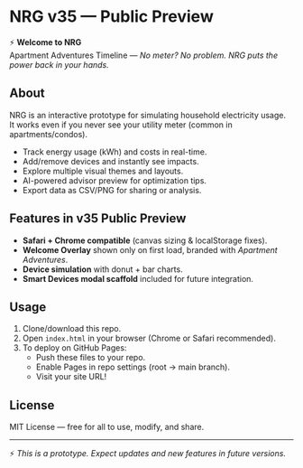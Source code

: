 # NRG v35 — Public Preview

⚡ **Welcome to NRG**  
Apartment Adventures Timeline — *No meter? No problem. NRG puts the power back in your hands.*

## About
NRG is an interactive prototype for simulating household electricity usage.  
It works even if you never see your utility meter (common in apartments/condos).

- Track energy usage (kWh) and costs in real-time.  
- Add/remove devices and instantly see impacts.  
- Explore multiple visual themes and layouts.  
- AI-powered advisor preview for optimization tips.  
- Export data as CSV/PNG for sharing or analysis.

## Features in v35 Public Preview
- **Safari + Chrome compatible** (canvas sizing & localStorage fixes).  
- **Welcome Overlay** shown only on first load, branded with *Apartment Adventures*.  
- **Device simulation** with donut + bar charts.  
- **Smart Devices modal scaffold** included for future integration.  

## Usage
1. Clone/download this repo.  
2. Open `index.html` in your browser (Chrome or Safari recommended).  
3. To deploy on GitHub Pages:  
   - Push these files to your repo.  
   - Enable Pages in repo settings (root → main branch).  
   - Visit your site URL!  

## License
MIT License — free for all to use, modify, and share.

---
⚡ *This is a prototype. Expect updates and new features in future versions.*
